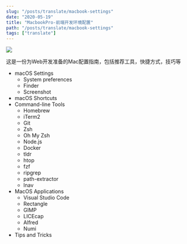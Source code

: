 ```yaml
---
slug: "/posts/translate/macbook-settings"
date: "2020-05-19"
title: "MacbookPro-前端开发环境配置"
path: "/posts/translate/macbook-settings"
tags: ["translate"]
---
```


![](https://cdn.jsdelivr.net/gh/funnypan/pics@master/img/20200427135628.png)

这是一份为Web开发准备的Mac配置指南，包括推荐工具，快捷方式，技巧等

- macOS Settings
  - System preferences
  - Finder
  - Screenshot
- macOS Shortcuts
- Command-line Tools
  - Homebrew
  - iTerm2
  - Git
  - Zsh
  - Oh My Zsh
  - Node.js
  - Docker
  - tldr
  - htop
  - fzf
  - ripgrep
  - path-extractor
  - lnav
- MacOS Applications
  - Visual Studio Code
  - Rectangle
  - GIMP
  - LICEcap
  - Alfred
  - Numi
- Tips and Tricks

